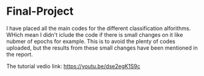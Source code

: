 # Final-Project
I have placed all the main codes for the different classification alforithms. WHich mean I didn't iclude the code if there is small changes on it like nubmer of epochs for example. This is to avoid the plenty of codes uploaded, but the results from these small changes have been mentioned in the report. 

The tutorial vedio link: https://youtu.be/dse2egK1S9c
